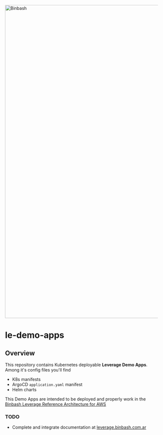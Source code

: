 <a href="https://github.com/binbashar">
    <img src="https://raw.githubusercontent.com/binbashar/le-ref-architecture-doc/master/docs/assets/images/logos/binbash-leverage-banner.png" width="1032" align="left" alt="Binbash"/>
</a>
<br clear="left"/>

# le-demo-apps

## Overview
This repository contains Kubernetes deployable **Leverage Demo Apps**.
Among it's config files you'll find
- K8s manifests
- ArgoCD `application.yaml` manifest
- Helm charts

This Demo Apps are intended to be deployed and properly work in the 
[Binbash Leverage Reference Architecture for AWS](https://leverage.binbash.com.ar)

### TODO
- Complete and integrate documentation at [leverage.binbash.com.ar](https://leverage.binbash.com.ar)
